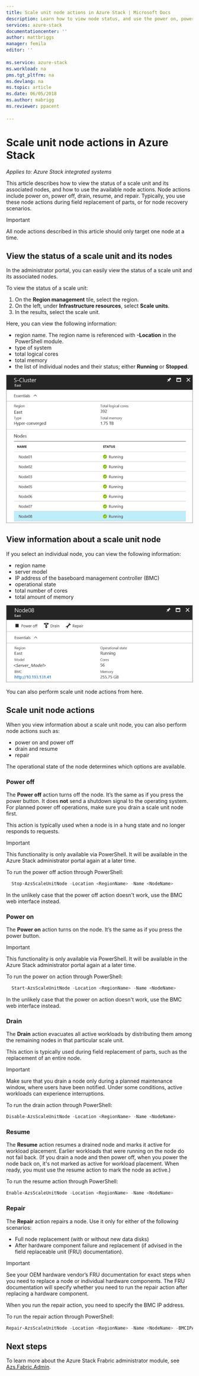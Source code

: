 ```yaml
---
title: Scale unit node actions in Azure Stack | Microsoft Docs
description: Learn how to view node status, and use the power on, power off, drain, and resume node actions on an Azure Stack integrated system.
services: azure-stack
documentationcenter: ''
author: mattbriggs
manager: femila
editor: ''

ms.service: azure-stack
ms.workload: na
pms.tgt_pltfrm: na
ms.devlang: na
ms.topic: article
ms.date: 06/05/2018
ms.author: mabrigg
ms.reviewer: ppacent

---
```


# Scale unit node actions in Azure Stack

*Applies to: Azure Stack integrated systems*

This article describes how to view the status of a scale unit and its associated nodes, and how to use the available node actions. Node actions include power on, power off, drain, resume, and repair. Typically, you use these node actions during field replacement of parts, or for node recovery scenarios.

> [!Important]  
> All node actions described in this article should only target one node at a time.


## View the status of a scale unit and its nodes

In the administrator portal, you can easily view the status of a scale unit and its associated nodes.

To view the status of a scale unit:

1. On the **Region management** tile, select the region.
2. On the left, under **Infrastructure resources**, select **Scale units**.
3. In the results, select the scale unit.
 
Here, you can view the following information:

- region name. The region name is referenced with **-Location** in the PowerShell module.
- type of system
- total logical cores
- total memory
- the list of individual nodes and their status; either **Running** or **Stopped**.

![Scale unit tile showing Running status for each node](media/azure-stack-node-actions/ScaleUnitStatus.PNG)

## View information about a scale unit node

If you select an individual node, you can view the following information:

- region name
- server model
- IP address of the baseboard management controller (BMC)
- operational state
- total number of cores
- total amount of memory
 
![Scale unit tile showing Running status for each node](media/azure-stack-node-actions/NodeActions.PNG)

You can also perform scale unit node actions from here.

## Scale unit node actions

When you view information about a scale unit node, you can also perform node actions such as:

- power on and power off
- drain and resume
- repair

The operational state of the node determines which options are available.

### Power off

The **Power off** action turns off the node. It’s the same as if you press the power button. It does **not** send a shutdown signal to the operating system. For planned power off operations, make sure you drain a scale unit node first.

This action is typically used when a node is in a hung state and no longer responds to requests.

> [!Important] 
> This functionality is only available via PowerShell. It will be available in the Azure Stack administrator portal again at a later time.


To run the power off action through PowerShell:

````PowerShell
  Stop-AzsScaleUnitNode -Location <RegionName> -Name <NodeName>
```` 

In the unlikely case that the power off action doesn't work, use the BMC web interface instead.

### Power on

The **Power on** action turns on the node. It’s the same as if you press the power button. 

> [!Important] 
> This functionality is only available via PowerShell. It will be available in the Azure Stack administrator portal again at a later time.

To run the power on action through PowerShell:

````PowerShell
  Start-AzsScaleUnitNode -Location <RegionName> -Name <NodeName>
````

In the unlikely case that the power on action doesn't work, use the BMC web interface instead.

### Drain

The **Drain** action evacuates all active workloads by distributing them among the remaining nodes in that particular scale unit.

This action is typically used during field replacement of parts, such as the replacement of an entire node.

> [!IMPORTANT]  
> Make sure that you drain a node only during a planned maintenance window, where users have been notified. Under some conditions, active workloads can experience interruptions.

To run the drain action through PowerShell:

  ````PowerShell
  Disable-AzsScaleUnitNode -Location <RegionName> -Name <NodeName>
  ````

### Resume

The **Resume** action resumes a drained node and marks it active for workload placement. Earlier workloads that were running on the node do not fail back. (If you drain a node and then power off, when you power the node back on, it's not marked as active for workload placement. When ready, you must use the resume action to mark the node as active.)

To run the resume action through PowerShell:

  ````PowerShell
  Enable-AzsScaleUnitNode -Location <RegionName> -Name <NodeName>
  ````

### Repair

The **Repair** action repairs a node. Use it only for either of the following scenarios:

- Full node replacement (with or without new data disks)
- After hardware component failure and replacement (if advised in the field replaceable unit (FRU) documentation).

> [!IMPORTANT]  
> See your OEM hardware vendor’s FRU documentation for exact steps when you need to replace a node or individual hardware components. The FRU documentation will specify whether you need to run the repair action after replacing a hardware component.  

When you run the repair action, you need to specify the BMC IP address. 

To run the repair action through PowerShell:

  ````PowerShell
  Repair-AzsScaleUnitNode -Location <RegionName> -Name <NodeName> -BMCIPAddress <BMCIPAddress>
  ````

## Next steps

To learn more about the Azure Stack Frabric administrator module, see [Azs.Fabric.Admin](https://docs.microsoft.com/powershell/module/azs.fabric.admin/?view=azurestackps-1.3.0).